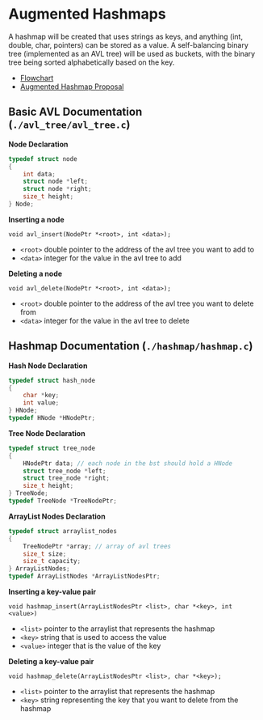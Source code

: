# Augmented Hashmaps
A hashmap will be created that uses strings as keys, and anything (int, double, char, pointers) can be stored as a value. A self-balancing binary tree (implemented as an AVL tree) will be used as buckets, with the binary tree being sorted alphabetically based on the key. 

- [Flowchart](https://lucid.app/lucidchart/97708b42-f8a6-4c86-858a-336336a771f1/edit?viewport_loc=-539%2C-364%2C3344%2C1912%2C0_0&invitationId=inv_862a9d94-973f-45d0-a7f3-96b0b57e108b)
- [Augmented Hashmap Proposal](https://docs.google.com/document/d/16vmH7m28tknDMgWL7Yi4Lc_VVIr36cQQlZQSkLTCZEY/edit?usp=sharing)

## Basic AVL Documentation (`./avl_tree/avl_tree.c`)
**Node Declaration**
```c
typedef struct node
{
    int data;
    struct node *left;
    struct node *right;
    size_t height;
} Node;
```

**Inserting a node**

`void avl_insert(NodePtr *<root>, int <data>);`
- `<root>` double pointer to the address of the avl tree you want to add to
- `<data>` integer for the value in the avl tree to add

**Deleting a node**

`void avl_delete(NodePtr *<root>, int <data>);`
- `<root>` double pointer to the address of the avl tree you want to delete from
- `<data>` integer for the value in the avl tree to delete

## Hashmap Documentation (`./hashmap/hashmap.c`)
**Hash Node Declaration**
```c
typedef struct hash_node
{
    char *key;
    int value;
} HNode;
typedef HNode *HNodePtr;
```

**Tree Node Declaration**
```c
typedef struct tree_node
{
    HNodePtr data; // each node in the bst should hold a HNode
    struct tree_node *left;
    struct tree_node *right;
    size_t height;
} TreeNode;
typedef TreeNode *TreeNodePtr;
```

**ArrayList Nodes Declaration**
```c
typedef struct arraylist_nodes
{
    TreeNodePtr *array; // array of avl trees
    size_t size;
    size_t capacity;
} ArrayListNodes;
typedef ArrayListNodes *ArrayListNodesPtr;
```

**Inserting a key-value pair**

`void hashmap_insert(ArrayListNodesPtr <list>, char *<key>, int <value>)`

- `<list>` pointer to the arraylist that represents the hashmap
- `<key>` string that is used to access the value
- `<value>` integer that is the value of the key

**Deleting a key-value pair**

`void hashmap_delete(ArrayListNodesPtr <list>, char *<key>);`

- `<list>` pointer to the arraylist that represents the hashmap
- `<key>` string representing the key that you want to delete from the hashmap
